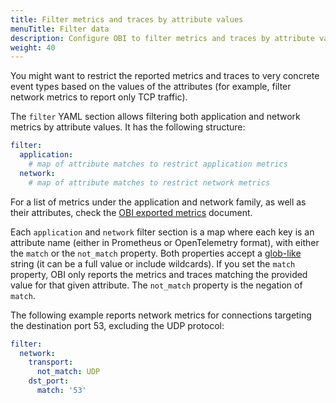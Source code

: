 ```yaml
---
title: Filter metrics and traces by attribute values
menuTitle: Filter data
description: Configure OBI to filter metrics and traces by attribute values.
weight: 40
---
```


You might want to restrict the reported metrics and traces to very concrete
event types based on the values of the attributes (for example, filter network
metrics to report only TCP traffic).

The `filter` YAML section allows filtering both application and network metrics
by attribute values. It has the following structure:

```yaml
filter:
  application:
    # map of attribute matches to restrict application metrics
  network:
    # map of attribute matches to restrict network metrics
```

For a list of metrics under the application and network family, as well as their
attributes, check the [OBI exported metrics](../../metrics/) document.

Each `application` and `network` filter section is a map where each key is an
attribute name (either in Prometheus or OpenTelemetry format), with either the
`match` or the `not_match` property. Both properties accept a
[glob-like](https://github.com/gobwas/glob) string (it can be a full value or
include wildcards). If you set the `match` property, OBI only reports the
metrics and traces matching the provided value for that given attribute. The
`not_match` property is the negation of `match`.

The following example reports network metrics for connections targeting the
destination port 53, excluding the UDP protocol:

```yaml
filter:
  network:
    transport:
      not_match: UDP
    dst_port:
      match: '53'
```
